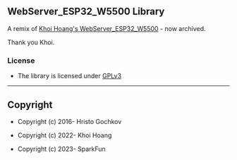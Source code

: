## WebServer_ESP32_W5500 Library

A remix of [Khoi Hoang's WebServer_ESP32_W5500](https://github.com/khoih-prog/WebServer_ESP32_W5500) - now archived.

Thank you Khoi.

### License

- The library is licensed under [GPLv3](https://github.com/SparkFun/WebServer_ESP32_W5500/blob/main/LICENSE)

---

## Copyright

- Copyright (c) 2016- Hristo Gochkov

- Copyright (c) 2022- Khoi Hoang

- Copyright (c) 2023- SparkFun
